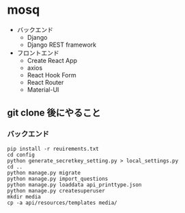 # mosq

- バックエンド
  - Django
  - Django REST framework
- フロントエンド
  - Create React App
  - axios
  - React Hook Form
  - React Router
  - Material-UI

## git clone 後にやること

### バックエンド

```
pip install -r reuirements.txt
cd config
python generate_secretkey_setting.py > local_settings.py
cd ..
python manage.py migrate
python manage.py import_questions
python manage.py loaddata api_printtype.json
python manage.py createsuperuser
mkdir media
cp -a api/resources/templates media/
```
